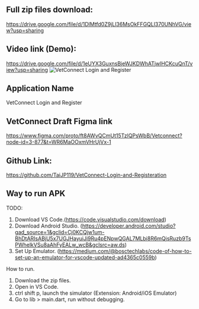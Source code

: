 ## Full zip files download:
https://drive.google.com/file/d/1DlMtfd0Z9jLl36MsOkFFGQLl370UNhVG/view?usp=sharing

## Video link (Demo):
https://drive.google.com/file/d/1eUYX3GuxnsBjeWJKDWhATjwlHCKcuQnT/view?usp=sharing
![VetConnect Login and Register](https://github.com/user-attachments/assets/abe5bfa6-4a65-423c-81f4-47d050361c2b)


## Application Name
VetConnect Login and Register

## VetConnect Draft Figma link 
https://www.figma.com/proto/ft8AWvQCmUt15TzlQPsWbB/Vetconnect?node-id=3-877&t=WR6MaOOxmVHrUjVx-1

## Github Link:
https://github.com/TaiJP119/VetConnect-Login-and-Registeration

## Way to run APK
TODO:
1. Download VS Code.(https://code.visualstudio.com/download)
2. Download Android Studio. (https://developer.android.com/studio?gad_source=1&gclid=Cj0KCQjw1um-BhDtARIsABjU5x7UGJHayuiJi9Ru4pENpwQGAL7MLbi8R6mQjsRuzb9TsPWhelkVSu8aAhFyEALw_wcB&gclsrc=aw.ds)
3. Set Up Emulator. (https://medium.com/@bosctechlabs/code-of-how-to-set-up-an-emulator-for-vscode-updated-ad4365c0559b)

How to run.
1. Download the zip files.
2. Open in VS Code.
3. ctrl shift p, launch the simulator (Extension: Android/iOS Emulator)
4. Go to lib > main.dart, run without debugging.




